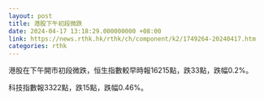 ```yaml
---
layout: post
title: 港股下午初段微跌
date: 2024-04-17 13:18:29.000000000 +08:00
link: https://news.rthk.hk/rthk/ch/component/k2/1749264-20240417.htm
categories: rthk
---
```


港股在下午開市初段微跌，恒生指數較早時報16215點，跌33點，跌幅0.2%。

科技指數報3322點，跌15點，跌幅0.46%。
